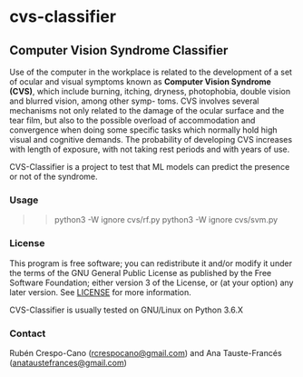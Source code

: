 # cvs-classifier

## Computer Vision Syndrome Classifier

Use of the computer in the workplace is related to the development of a set of ocular and visual symptoms known as **Computer Vision Syndrome (CVS)**, which include burning, itching, dryness, photophobia, double vision and blurred vision, among other symp- toms. CVS involves several mechanisms not only related to the damage of the ocular surface and the tear film, but also to the possible overload of accommodation and convergence when doing some specific tasks which normally hold high visual and cognitive demands. The probability of developing CVS increases with length of exposure, with not taking rest periods and with years of use.

CVS-Classifier is a project to test that ML models can predict the presence or not of the syndrome.


### Usage
>> python3 -W ignore cvs/rf.py
>> python3 -W ignore cvs/svm.py


### License
This program is free software; you can redistribute it and/or modify it under the terms of the GNU General Public License as published by the Free Software Foundation; either version 3 of the License, or (at your option) any later version. See [LICENSE](LICENSE) for more information.

CVS-Classifier is usually tested on GNU/Linux on Python 3.6.X


### Contact
Rubén Crespo-Cano (rcrespocano@gmail.com) and Ana Tauste-Francés (anataustefrances@gmail.com)

